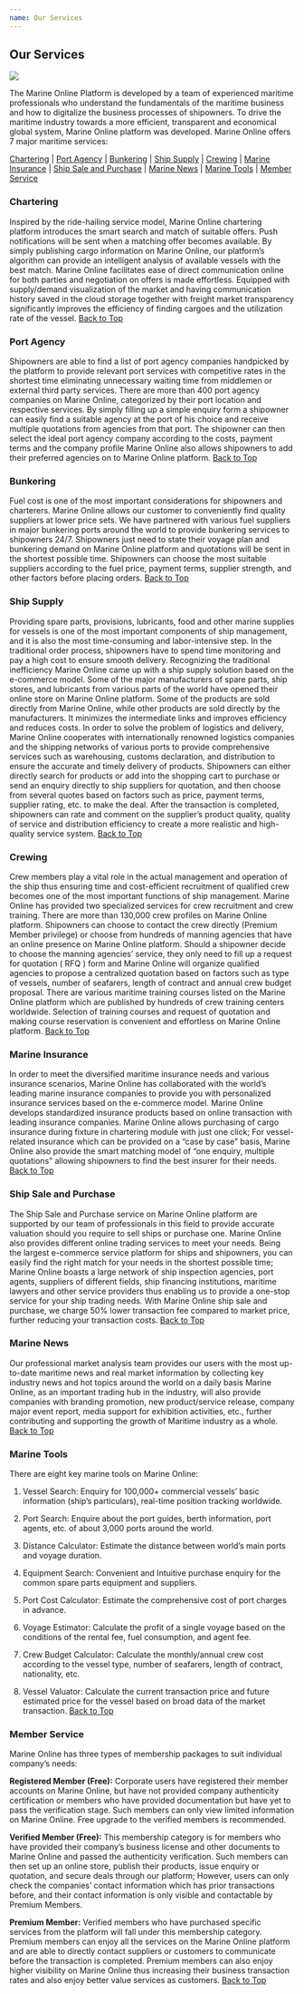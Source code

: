 ```yaml
---
name: Our Services
---
```


## Our Services

![](https://bwec-file.oss-cn-hongkong.aliyuncs.com/cms/our_services.jpg)

The Marine Online Platform is developed by a team of experienced maritime professionals who understand the fundamentals of the maritime business and how to digitalize the business processes of shipowners. To drive the maritime industry towards a more efficient, transparent and economical global system, Marine Online platform was developed. Marine Online offers 7 major maritime services: 

[Chartering](#chartering) | [Port Agency](#port-agency) | [Bunkering](#bunkering) | [Ship Supply](#ship-supply) | [Crewing](#crewing) | [Marine Insurance](#marine-insurance) | [Ship Sale and Purchase](#ship-sale-and-purchase) | [Marine News](#marine-news) | [Marine Tools](#marine-tools) | [Member Service](#member-service)

### Chartering

Inspired by the ride-hailing service model, Marine Online chartering platform introduces the smart search and match of suitable offers.  Push notifications will be sent when a matching offer becomes available. By simply publishing cargo information on Marine Online, our platform’s algorithm can provide an intelligent analysis of available vessels with the best match. Marine Online facilitates ease of direct communication online for both parties and negotiation on offers is made effortless. Equipped with supply/demand visualization of the market and having communication history saved in the cloud storage together with freight market transparency significantly improves the efficiency of finding cargoes and the utilization rate of the vessel.  [Back to Top](ourservices#)

### Port Agency
Shipowners are able to find a list of port agency companies handpicked by the platform to provide relevant port services with competitive rates in the shortest time eliminating unnecessary waiting time from middlemen or external third party services. There are more than 400 port agency companies on Marine Online, categorized by their port location and respective services. By simply filling up a simple enquiry form a shipowner can easily find a suitable agency at the port of his choice and receive multiple quotations from agencies from that port. The shipowner can then select the ideal port agency company according to the costs, payment terms and the company profile Marine Online also allows shipowners to add their preferred agencies on to Marine Online platform.  [Back to Top](ourservices#)

### Bunkering

Fuel cost is one of the most important considerations for shipowners and charterers. Marine Online allows our customer to conveniently find quality suppliers at lower price sets. We have partnered with various fuel suppliers in major bunkering ports around the world to provide bunkering services to shipowners 24/7. Shipowners just need to state their voyage plan and bunkering demand on Marine Online platform and quotations will be sent in the shortest possible time. Shipowners can choose the most suitable suppliers according to the fuel price, payment terms, supplier strength, and other factors before placing orders.  [Back to Top](ourservices#)

### Ship Supply

Providing spare parts, provisions, lubricants, food and other marine supplies for vessels is one of the most important components of ship management, and it is also the most time-consuming and labor-intensive step. In the traditional order process, shipowners have to spend time monitoring and pay a high cost to ensure smooth delivery. Recognizing the traditional inefficiency Marine Online came up with a ship supply solution based on the e-commerce model. Some of the major manufacturers of spare parts, ship stores, and lubricants from various parts of the world have opened their online store on Marine Online platform. Some of the products are sold directly from Marine Online, while other products are sold directly by the manufacturers. It minimizes the intermediate links and improves efficiency and reduces costs. In order to solve the problem of logistics and delivery, Marine Online cooperates with internationally renowned logistics companies and the shipping networks of various ports to provide comprehensive services such as warehousing, customs declaration, and distribution to ensure the accurate and timely delivery of products. Shipowners can either directly search for products or add into the shopping cart to purchase or send an enquiry directly to ship suppliers for quotation, and then choose from several quotes based on factors such as price, payment terms, supplier rating, etc. to make the deal. After the transaction is completed, shipowners can rate and comment on the supplier’s product quality, quality of service and distribution efficiency to create a more realistic and high-quality service system.  [Back to Top](ourservices#)

### Crewing

Crew members play a vital role in the actual management and operation of the ship thus ensuring time and cost-efficient recruitment of qualified crew becomes one of the most important functions of ship management. Marine Online has provided two specialized services for crew recruitment and crew training. There are more than 130,000 crew profiles on Marine Online platform. Shipowners can choose to contact the crew directly (Premium Member privilege) or choose from hundreds of manning agencies that have an online presence on Marine Online platform. Should a shipowner decide to choose the manning agencies’ service, they only need to fill up a request for quotation ( RFQ )  form and Marine Online will organize qualified agencies to propose a centralized quotation based on factors such as type of vessels, number of seafarers, length of contract and annual crew budget proposal. There are various maritime training courses listed on the Marine Online platform which are published by hundreds of crew training centers worldwide. Selection of training courses and request of quotation and making course reservation is convenient and effortless on Marine Online platform.  [Back to Top](ourservices#)

### Marine Insurance

In order to meet the diversified maritime insurance needs and various insurance scenarios, Marine Online has collaborated with the world’s leading marine insurance companies to provide you with personalized insurance services based on the e-commerce model. Marine Online develops standardized insurance products based on online transaction with leading insurance companies. Marine Online allows purchasing of cargo insurance during fixture in chartering module with just one click; For vessel-related insurance which can be provided on a “case by case” basis, Marine Online also provide the smart matching model of “one enquiry, multiple quotations” allowing shipowners to find the best insurer for their needs.  [Back to Top](ourservices#)

### Ship Sale and Purchase

The Ship Sale and Purchase service on Marine Online platform are supported by our team of professionals in this field to provide accurate valuation should you require to sell ships or purchase one.
Marine Online also provides different online trading services to meet your needs. Being the largest e-commerce service platform for ships and shipowners, you can easily find the right match for your needs in the shortest possible time; Marine Online boasts a large network of ship inspection agencies, port agents, suppliers of different fields, ship financing institutions, maritime lawyers and other service providers thus enabling us to provide a one-stop service for your ship trading needs. With Marine Online ship sale and purchase, we charge 50% lower transaction fee compared to market price, further reducing your transaction costs.  [Back to Top](ourservices#)

### Marine News

Our professional market analysis team provides our users with the most up-to-date maritime news and real market information by collecting key industry news and hot topics around the world on a daily basis Marine Online, as an important trading hub in the industry, will also provide companies with branding promotion, new product/service release, company major event report, media support for exhibition activities, etc., further contributing and supporting the growth of Maritime industry as a whole.  [Back to Top](ourservices#)

### Marine Tools

There are eight key marine tools on Marine Online: 

1. Vessel Search: Enquiry for 100,000+ commercial vessels’ basic information (ship’s particulars), real-time position tracking worldwide.

2. Port Search: Enquire about the port guides, berth information, port agents, etc. of about 3,000 ports around the world.

3. Distance Calculator: Estimate the distance between world’s main ports and voyage duration.

4. Equipment Search: Convenient and Intuitive purchase enquiry for the common spare parts equipment and suppliers.

5. Port Cost Calculator: Estimate the comprehensive cost of port charges in advance.

6. Voyage Estimator: Calculate the profit of a single voyage based on the conditions of the rental fee, fuel consumption, and agent fee.

7. Crew Budget Calculator: Calculate the monthly/annual crew cost according to the vessel type, number of seafarers, length of contract, nationality, etc.

8. Vessel Valuator: Calculate the current transaction price and future estimated price for the vessel based on broad data of the market transaction.  [Back to Top](ourservices#)

### Member Service

Marine Online has three types of membership packages to suit individual company’s needs: 

**Registered Member (Free):** Corporate users have registered their member accounts on Marine Online, but have not provided company authenticity certification or members who have provided documentation but have yet to pass the verification stage. Such members can only view limited information on Marine Online. Free upgrade to the verified members is recommended.

**Verified Member (Free):** This membership category is for members who have provided their company’s business license and other documents to Marine Online and passed the authenticity verification. Such members can then set up an online store, publish their products, issue enquiry or quotation, and secure deals through our platform; However, users can only check the companies’ contact information which has prior transactions before, and their contact information is only visible and contactable by Premium Members.

**Premium Member:** Verified members who have purchased specific services from the platform will fall under this membership category.  Premium members can enjoy all the services on the Marine Online platform and are able to directly contact suppliers or customers to communicate before the transaction is completed. Premium members can also enjoy higher visibility on Marine Online thus increasing their business transaction rates and also enjoy better value services as customers.  [Back to Top](ourservices#)
